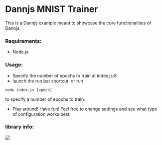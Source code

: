 # Dannjs MNIST Trainer

   This is a Dannjs example meant to showcase the core functionalities of Dannjs.

### Requirements:
* Node.js


### Usage:
* Specify the number of epochs to train at index.js:8
* launch the run.bat shortcut.
or run :
```
node index.js [epoch]
```
to specify a number of epochs to train.

* Play around! Have fun! Feel free to change settings and see what type of configuration works best.

### library info:

<a href="https://dannjs.org"><img src="https://img.shields.io/badge/Dannjs-website-10?color=orange&style=%22flat%22"/></a>
